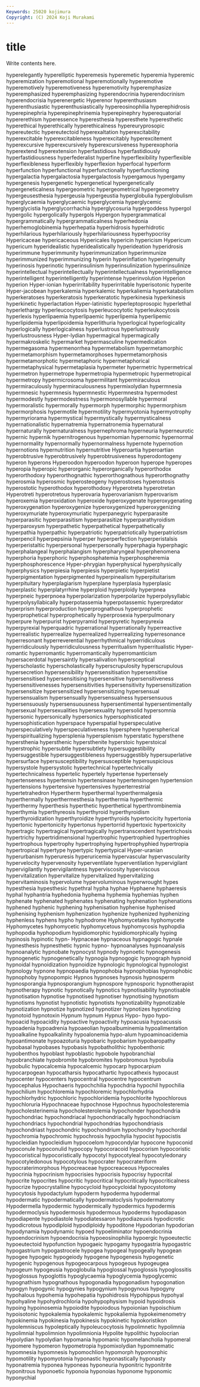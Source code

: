 ```yaml
---
Keywords: 25020 kojimura
Copyright: (C) 2024 Koji Murakami
---
```


# title

Write contents here.



hyperelegantly hyperelliptic hyperemesis hyperemetic hyperemia hyperemic
hyperemization hyperemotional hyperemotionally hyperemotive hyperemotively hyperemotiveness hyperemotivity hyperemphasize hyperemphasized hyperemphasizing
hyperendocrinia hyperendocrinism hyperendocrisia hyperenergetic Hyperenor hyperenthusiasm hyperenthusiastic hyperenthusiastically hypereosinophilia hyperephidrosis
hyperepinephria hyperepinephrinemia hyperepinephry hyperequatorial hypererethism hyperessence hyperesthesia hyperesthete hyperesthetic hyperethical
hyperethically hyperethicalness hypereuryprosopic hypereutectic hypereutectoid hyperexaltation hyperexcitability hyperexcitable hyperexcitableness hyperexcitably
hyperexcitement hyperexcursive hyperexcursively hyperexcursiveness hyperexophoria hyperextend hyperextension hyperfastidious hyperfastidiously hyperfastidiousness
hyperfederalist hyperfine hyperflexibility hyperflexible hyperflexibleness hyperflexibly hyperflexion hyperfocal hyperform hyperfunction
hyperfunctional hyperfunctionally hyperfunctioning hypergalactia hypergalactosia hypergalactosis hypergamous hypergamy hypergenesis hypergenetic
hypergenetical hypergenetically hypergeneticalness hypergeometric hypergeometrical hypergeometry hypergeusesthesia hypergeusia hypergeustia hyperglobulia
hyperglobulism hyperglycaemia hyperglycaemic hyperglycemia hyperglycemic hyperglycistia hyperglycorrhachia hyperglycosuria hypergoddess hypergol
hypergolic hypergolically hypergols Hypergon hypergrammatical hypergrammatically hypergrammaticalness hyperhedonia hyperhemoglobinemia hyperhepatia
hyperhidrosis hyperhidrotic hyperhilarious hyperhilariously hyperhilariousness hyperhypocrisy Hypericaceae hypericaceous Hypericales hypericin
hypericism Hypericum hypericum hyperidealistic hyperidealistically hyperideation hyperidrosis hyperimmune hyperimmunity hyperimmunization
hyperimmunize hyperimmunized hyperimmunizing hyperin hyperinflation hyperingenuity hyperinosis hyperinotic hyperinsulinism hyperinsulinization
hyperinsulinize hyperintellectual hyperintellectually hyperintellectualness hyperintelligence hyperintelligent hyperintelligently hyperintense hyperinvolution Hyperion
hyperion Hyper-ionian hyperirritability hyperirritable hyperisotonic hyperite Hyper-jacobean hyperkalemia hyperkalemic hyperkaliemia
hyperkatabolism hyperkeratoses hyperkeratosis hyperkeratotic hyperkinesia hyperkinesis hyperkinetic hyperlactation Hyper-latinistic hyperleptoprosopic
hyperlethal hyperlethargy hyperleucocytosis hyperleucocytotic hyperleukocytosis hyperlexis hyperlipaemia hyperlipaemic hyperlipemia hyperlipemic
hyperlipidemia hyperlipoidemia hyperlithuria hyperlogical hyperlogicality hyperlogically hyperlogicalness hyperlustrous hyperlustrously hyperlustrousness
Hyper-lydian hypermagical hypermagically hypermakroskelic hypermarket hypermasculine hypermedication hypermegasoma hypermenorrhea hypermetabolism
hypermetamorphic hypermetamorphism hypermetamorphoses hypermetamorphosis hypermetamorphotic hypermetaphoric hypermetaphorical hypermetaphysical hypermetaplasia hypermeter
hypermetric hypermetrical hypermetron hypermetrope hypermetropia hypermetropic hypermetropical hypermetropy hypermicrosoma hypermilitant
hypermiraculous hypermiraculously hypermiraculousness hypermixolydian hypermnesia hypermnesic hypermnesis hypermnestic Hypermnestra hypermodest
hypermodestly hypermodestness hypermonosyllable hypermoral hypermoralistic hypermorally hypermorph hypermorphic hypermorphism hypermorphosis
hypermotile hypermotility hypermyotonia hypermyotrophy hypermyriorama hypermystical hypermystically hypermysticalness hypernationalistic hypernatremia
hypernatronemia hypernatural hypernaturally hypernaturalness hypernephroma hyperneuria hyperneurotic hypernic hypernik hypernitrogenous
hypernomian hypernomic hypernormal hypernormality hypernormally hypernormalness hypernote hypernotion hypernotions hypernutrition
hypernutritive Hyperoartia hyperoartian hyperobtrusive hyperobtrusively hyperobtrusiveness hyperodontogeny hyperon hyperons Hyperoodon
hyperoodon hyperoon hyperope hyperopes hyperopia hyperopic hyperorganic hyperorganically hyperorthodox hyperorthodoxy
hyperorthognathic hyperorthognathous hyperorthognathy hyperosmia hyperosmic hyperosteogeny hyperostoses hyperostosis hyperostotic hyperothodox
hyperothodoxy Hyperotreta hyperotretan Hyperotreti hyperotretous hyperovaria hyperovarianism hyperovarism hyperoxemia hyperoxidation
hyperoxide hyperoxygenate hyperoxygenating hyperoxygenation hyperoxygenize hyperoxygenized hyperoxygenizing hyperoxymuriate hyperoxymuriatic hyperpanegyric
hyperparasite hyperparasitic hyperparasitism hyperparasitize hyperparathyroidism hyperparoxysm hyperpathetic hyperpathetical hyperpathetically hyperpathia
hyperpathic hyperpatriotic hyperpatriotically hyperpatriotism hyperpencil hyperpepsinia hyperper hyperperfection hyperperistalsis hyperperistaltic
hyperpersonal hyperpersonally hyperphagia hyperphagic hyperphalangeal hyperphalangism hyperpharyngeal hyperphenomena hyperphoria hyperphoric
hyperphosphatemia hyperphospheremia hyperphosphorescence Hyper-phrygian hyperphysical hyperphysically hyperphysics hyperpiesia hyperpiesis hyperpietic
hyperpietist hyperpigmentation hyperpigmented hyperpinealism hyperpituitarism hyperpituitary hyperplagiarism hyperplane hyperplasia hyperplasic
hyperplastic hyperplatyrrhine hyperploid hyperploidy hyperpnea hyperpneic hyperpnoea hyperpolarization hyperpolarize hyperpolysyllabic
hyperpolysyllabically hyperpotassemia hyperpotassemic hyperpredator hyperprism hyperproduction hyperprognathous hyperprophetic hyperprophetical hyperprophetically
hyperprosexia hyperpulmonary hyperpure hyperpurist hyperpyramid hyperpyretic hyperpyrexia hyperpyrexial hyperquadric hyperrational
hyperrationally hyperreactive hyperrealistic hyperrealize hyperrealized hyperrealizing hyperresonance hyperresonant hyperreverential hyperrhythmical
hyperridiculous hyperridiculously hyperridiculousness hyperritualism hyperritualistic Hyper-romantic hyperromantic hyperromantically hyperromanticism hypersacerdotal
hypersaintly hypersalivation hypersceptical hyperscholastic hyperscholastically hyperscrupulosity hyperscrupulous hypersecretion hypersensibility hypersensitisation
hypersensitise hypersensitised hypersensitising hypersensitive hypersensitiveness hypersensitivenesses hypersensitivities hypersensitivity hypersensitization hypersensitize
hypersensitized hypersensitizing hypersensual hypersensualism hypersensually hypersensualness hypersensuous hypersensuously hypersensuousness hypersentimental
hypersentimentally hypersexual hypersexualities hypersexuality hypersolid hypersomnia hypersonic hypersonically hypersonics hypersophisticated
hypersophistication hyperspace hyperspatial hyperspeculative hyperspeculatively hyperspeculativeness hypersphere hyperspherical hyperspiritualizing hypersplenia
hypersplenism hyperstatic hypersthene hypersthenia hypersthenic hypersthenite hyperstoic hyperstoical hyperstrophic hypersubtle
hypersubtlety hypersuggestibility hypersuggestible hypersuggestibleness hypersuggestibly hypersuperlative hypersurface hypersusceptibility hypersusceptible hypersuspicious
hypersystole hypersystolic hypertechnical hypertechnically hypertechnicalness hypertelic hypertely hypertense hypertensely hypertenseness
hypertensin hypertensinase hypertensinogen hypertension hypertensions hypertensive hypertensives hyperterrestrial hypertetrahedron Hypertherm
hyperthermal hyperthermalgesia hyperthermally hyperthermesthesia hyperthermia hyperthermic hyperthermy hyperthesis hyperthetic hyperthetical
hyperthrombinemia hyperthymia hyperthyreosis hyperthyroid hyperthyroidism hyperthyroidization hyperthyroidize hyperthyroids hypertocicity hypertonia
hypertonic hypertonicity hypertonus hypertorrid hypertoxic hypertoxicity hypertragic hypertragical hypertragically hypertranscendent
hypertrichosis hypertrichy hypertridimensional hypertrophic hypertrophied hypertrophies hypertrophous hypertrophy hypertrophying hypertrophyphied
hypertropia hypertropical hypertype hypertypic hypertypical Hyper-uranian hyperurbanism hyperuresis hyperuricemia hypervascular
hypervascularity hypervelocity hypervenosity hyperventilate hyperventilation hypervigilant hypervigilantly hypervigilantness hyperviscosity hyperviscous
hypervitalization hypervitalize hypervitalized hypervitalizing hypervitaminosis hypervolume hypervoluminous hyperwrought hypes hypesthesia
hypesthesic hypethral hypha hyphae Hyphaene hyphaeresis hyphal hyphantria hyphedonia hyphema
hyphemia hyphemias hyphen hyphenate hyphenated hyphenates hyphenating hyphenation hyphenations hyphened
hyphenic hyphening hyphenisation hyphenise hyphenised hyphenising hyphenism hyphenization hyphenize hyphenized
hyphenizing hyphenless hyphens hypho hyphodrome Hyphomycetales hyphomycete Hyphomycetes hyphomycetic hyphomycetous
hyphomycosis hyphopdia hyphopodia hyphopodium hypidiomorphic hypidiomorphically hyping hypinosis hypinotic hypn-
Hypnaceae hypnaceous hypnagogic hypnale hypnesthesis hypnesthetic hypnic hypno- hypnoanalyses hypnoanalysis
hypnoanalytic hypnobate hypnocyst hypnody hypnoetic hypnogenesis hypnogenetic hypnogenetically hypnogia hypnogogic
hypnograph hypnoid hypnoidal hypnoidization hypnoidize hypnologic hypnological hypnologist hypnology hypnone
hypnopaedia hypnophobia hypnophobias hypnophobic hypnophoby hypnopompic Hypnos hypnoses hypnosis hypnosperm
hypnosporangia hypnosporangium hypnospore hypnosporic hypnotherapist hypnotherapy hypnotic hypnotically hypnotics hypnotisability
hypnotisable hypnotisation hypnotise hypnotised hypnotiser hypnotising hypnotism hypnotisms hypnotist hypnotistic
hypnotists hypnotizability hypnotizable hypnotization hypnotize hypnotized hypnotizer hypnotizes hypnotizing hypnotoid
hypnotoxin Hypnum hypnum Hypnus Hypo- hypo hypo- hypoacid hypoacidity hypoactive
hypoactivity hypoacusia hypoacussis hypoadenia hypoadrenia hypoaeolian hypoalbuminemia hypoalimentation hypoalkaline hypoalkalinity
hypoalonemia hypo-alum hypoaminoacidemia hypoantimonate hypoazoturia hypobaric hypobarism hypobaropathy hypobasal hypobases
hypobasis hypobatholithic hypobenthonic hypobenthos hypoblast hypoblastic hypobole hypobranchial hypobranchiate hypobromite
hypobromites hypobromous hypobulia hypobulic hypocalcemia hypocalcemic hypocarp hypocarpium hypocarpogean hypocatharsis
hypocathartic hypocathexis hypocaust hypocenter hypocenters hypocentral hypocentre hypocentrum hypocephalus Hypochaeris
hypochchilia hypochdria hypochil hypochilia hypochilium hypochloremia hypochloremic hypochlorhydria hypochlorhydric hypochloric
hypochloridemia hypochlorite hypochlorous hypochloruria Hypochnaceae hypochnose Hypochnus hypocholesteremia hypocholesterinemia hypocholesterolemia
hypochonder hypochondria hypochondriac hypochondriacal hypochondriacally hypochondriacism hypochondriacs hypochondrial hypochondrias hypochondriasis
hypochondriast hypochondric hypochondrium hypochondry hypochordal hypochromia hypochromic hypochrosis hypochylia hypocist
hypocistis hypocleidian hypocleidium hypocoelom hypocondylar hypocone hypoconid hypoconule hypoconulid hypocopy
hypocoracoid hypocorism hypocoristic hypocoristical hypocoristically hypocotyl hypocotyleal hypocotyledonary hypocotyledonous hypocotylous
hypocrater hypocrateriform hypocraterimorphous Hypocreaceae hypocreaceous Hypocreales hypocrinia hypocrinism hypocrisies hypocrisis
hypocrisy hypocrital hypocrite hypocrites hypocritic hypocritical hypocritically hypocriticalness hypocrize hypocrystalline
hypocycloid hypocycloidal hypocystotomy hypocytosis hypodactylum hypoderm hypoderma hypodermal hypodermatic hypodermatically
hypodermatoclysis hypodermatomy Hypodermella hypodermic hypodermically hypodermics hypodermis hypodermoclysis hypodermosis hypodermous
hypoderms hypodiapason hypodiapente hypodiastole hypodiatessaron hypodiazeuxis hypodicrotic hypodicrotous hypodiploid hypodiploidy
hypoditone Hypodorian hypodorian hypodynamia hypodynamic hypoed hypoeliminator hypoendocrinia hypoendocrinism hypoendocrisia
hypoeosinophilia hypoergic hypoeutectic hypoeutectoid hypofunction hypogaeic hypogamy hypogastria hypogastric hypogastrium
hypogastrocele hypogea hypogeal hypogeally hypogean hypogee hypogeic hypogeiody hypogene hypogenesis
hypogenetic hypogenic hypogenous hypogeocarpous hypogeous hypogeugea hypogeum hypogeusia hypoglobulia hypoglossal
hypoglossis hypoglossitis hypoglossus hypoglottis hypoglycaemia hypoglycemia hypoglycemic hypognathism hypognathous hypogonadia
hypogonadism hypogonation hypogyn hypogynic hypogynies hypogynium hypogynous hypogyny hypohalous hypohemia
hypohepatia hypohidrosis Hypohippus hypohyal hypohyaline hypohydrochloria hypohypophysism hypoid hypoidrosis hypoing
hypoinosemia hypoiodite hypoiodous hypoionian hypoischium hypoisotonic hypokalemia hypokalemic hypokaliemia hypokeimenometry
hypokinemia hypokinesia hypokinesis hypokinetic hypokoristikon hypolemniscus hypoleptically hypoleucocytosis hypolimnetic hypolimnia
hypolimnial hypolimnion hypolimnionia Hypolite hypolithic hypolocrian Hypolydian hypolydian hypomania hypomanic
hypomelancholia hypomeral hypomere hypomeron hypometropia hypomixolydian hypomnematic hypomnesia hypomnesis hypomochlion
hypomorph hypomorphic hypomotility hypomyotonia hyponastic hyponastically hyponasty hyponatremia hyponea hyponeas
hyponeuria hyponitric hyponitrite hyponitrous hyponoetic hyponoia hyponoias hyponome hyponomic hyponychial
